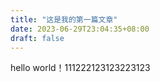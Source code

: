 ```yaml
---
title: "这是我的第一篇文章"
date: 2023-06-29T23:04:35+08:00
draft: false
---
```


hello world！111222123123223123

